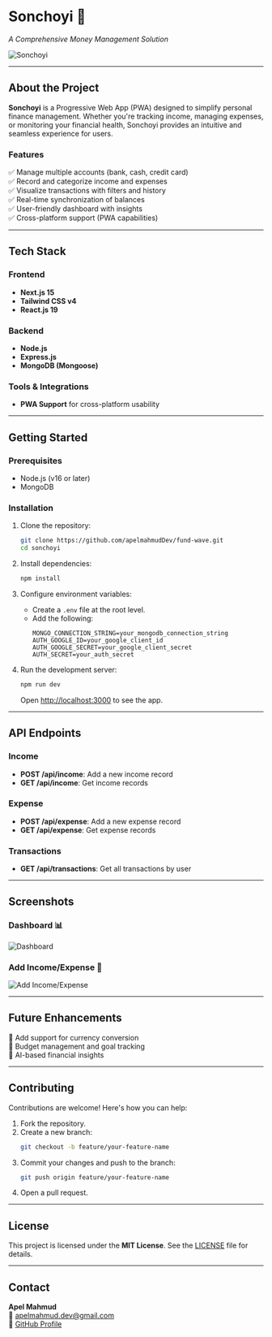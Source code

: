 # **Sonchoyi** 🌊

_A Comprehensive Money Management Solution_

![Sonchoyi](https://via.placeholder.com/1200x400?text=Sonchoyi+Banner)

---

## **About the Project**

**Sonchoyi** is a Progressive Web App (PWA) designed to simplify personal finance management. Whether you're tracking income, managing expenses, or monitoring your financial health, Sonchoyi provides an intuitive and seamless experience for users.

### **Features**

✅ Manage multiple accounts (bank, cash, credit card)  
✅ Record and categorize income and expenses  
✅ Visualize transactions with filters and history  
✅ Real-time synchronization of balances  
✅ User-friendly dashboard with insights  
✅ Cross-platform support (PWA capabilities)

---

## **Tech Stack**

### **Frontend**

- **Next.js 15**
- **Tailwind CSS v4**
- **React.js 19**

### **Backend**

- **Node.js**
- **Express.js**
- **MongoDB (Mongoose)**

### **Tools & Integrations**

- **PWA Support** for cross-platform usability

---

## **Getting Started**

### **Prerequisites**

- Node.js (v16 or later)
- MongoDB

### **Installation**

1. Clone the repository:

   ```bash
   git clone https://github.com/apelmahmudDev/fund-wave.git
   cd sonchoyi
   ```

2. Install dependencies:

   ```bash
   npm install
   ```

3. Configure environment variables:

   - Create a `.env` file at the root level.
   - Add the following:
     ```env
     MONGO_CONNECTION_STRING=your_mongodb_connection_string
     AUTH_GOOGLE_ID=your_google_client_id
     AUTH_GOOGLE_SECRET=your_google_client_secret
     AUTH_SECRET=your_auth_secret
     ```

4. Run the development server:
   ```bash
   npm run dev
   ```
   Open [http://localhost:3000](http://localhost:3000) to see the app.

---

## **API Endpoints**

### **Income**

- **POST /api/income**: Add a new income record
- **GET /api/income**: Get income records

### **Expense**

- **POST /api/expense**: Add a new expense record
- **GET /api/expense**: Get expense records

### **Transactions**

- **GET /api/transactions**: Get all transactions by user

---

## **Screenshots**

### Dashboard 📊

![Dashboard](https://via.placeholder.com/800x400?text=Dashboard+Screenshot)

### Add Income/Expense 💸

![Add Income/Expense](https://via.placeholder.com/800x400?text=Add+Income+or+Expense+Screenshot)

---

## **Future Enhancements**

🚀 Add support for currency conversion  
🚀 Budget management and goal tracking  
🚀 AI-based financial insights

---

## **Contributing**

Contributions are welcome! Here's how you can help:

1. Fork the repository.
2. Create a new branch:
   ```bash
   git checkout -b feature/your-feature-name
   ```
3. Commit your changes and push to the branch:
   ```bash
   git push origin feature/your-feature-name
   ```
4. Open a pull request.

---

## **License**

This project is licensed under the **MIT License**. See the [LICENSE](./LICENSE) file for details.

---

## **Contact**

**Apel Mahmud**  
📧 [apelmahmud.dev@gmail.com](mailto:apelmahmud.dev@gmail.com)  
🔗 [GitHub Profile](https://github.com/apelmahmuddev)

